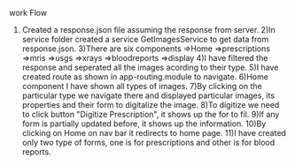 

work Flow

1) Created a response.json file assuming the response from server.
2)In service folder created a service GetImagesService to get data from response.json.
3)There are six components
    =>Home
    =>prescriptions
    =>mris
    =>usgs
    =>xrays
    =>bloodreports
    =>display
4)I have filtered the response and seperated all the images acording to their type.
5)I have created route as shown in app-routing.module to navigate.
6)Home component I have shown all types of images.
7)By clicking on the particular type we navigate there and displayed particular images, its properties and their form to digitalize the image.
8)To digitize we need to click button "Digitize Prescription", it shows up the for to fil.
9)If any form is partially updated before, it shows up the information.
10)By clicking on Home on nav bar it redirects to home page.
11)I have created only two type of forms, one is for prescriptions and other is for blood reports.
